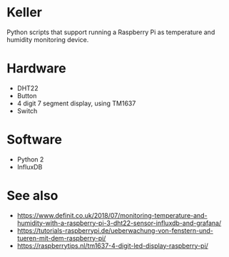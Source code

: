# Keller
Python scripts that support running a Raspberry Pi as temperature and humidity monitoring device.

# Hardware
- DHT22
- Button
- 4 digit 7 segment display, using TM1637
- Switch

# Software
- Python 2
- InfluxDB

# See also
- https://www.definit.co.uk/2018/07/monitoring-temperature-and-humidity-with-a-raspberry-pi-3-dht22-sensor-influxdb-and-grafana/
- https://tutorials-raspberrypi.de/ueberwachung-von-fenstern-und-tueren-mit-dem-raspberry-pi/
- https://raspberrytips.nl/tm1637-4-digit-led-display-raspberry-pi/
